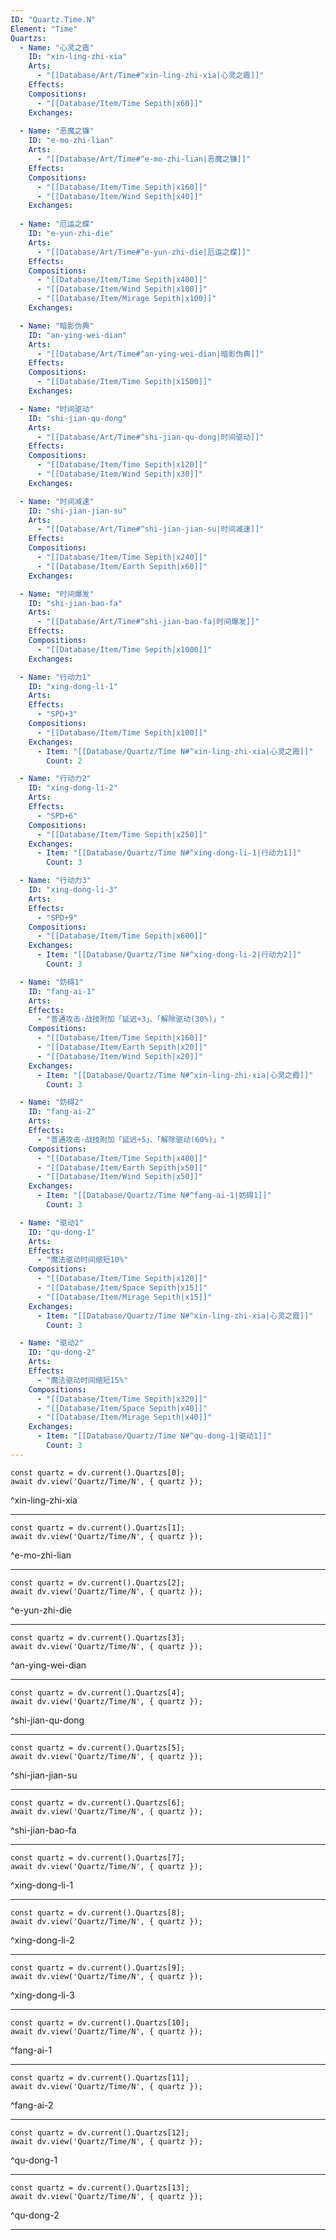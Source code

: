 ```yaml
---
ID: "Quartz.Time.N"
Element: "Time"
Quartzs:
  - Name: "心灵之霞"
    ID: "xin-ling-zhi-xia"
    Arts:
      - "[[Database/Art/Time#^xin-ling-zhi-xia|心灵之霞]]"
    Effects:
    Compositions:
      - "[[Database/Item/Time Sepith|x60]]"
    Exchanges:
    
  - Name: "恶魔之镰"
    ID: "e-mo-zhi-lian"
    Arts:
      - "[[Database/Art/Time#^e-mo-zhi-lian|恶魔之镰]]"
    Effects:
    Compositions:
      - "[[Database/Item/Time Sepith|x160]]"
      - "[[Database/Item/Wind Sepith|x40]]"
    Exchanges:
    
  - Name: "厄运之蝶"
    ID: "e-yun-zhi-die"
    Arts:
      - "[[Database/Art/Time#^e-yun-zhi-die|厄运之蝶]]"
    Effects:
    Compositions:
      - "[[Database/Item/Time Sepith|x400]]"
      - "[[Database/Item/Wind Sepith|x100]]"
      - "[[Database/Item/Mirage Sepith|x100]]"
    Exchanges:

  - Name: "暗影伪典"
    ID: "an-ying-wei-dian"
    Arts:
      - "[[Database/Art/Time#^an-ying-wei-dian|暗影伪典]]"
    Effects:
    Compositions:
      - "[[Database/Item/Time Sepith|x1500]]"
    Exchanges:

  - Name: "时间驱动"
    ID: "shi-jian-qu-dong"
    Arts:
      - "[[Database/Art/Time#^shi-jian-qu-dong|时间驱动]]"
    Effects:
    Compositions:
      - "[[Database/Item/Time Sepith|x120]]"
      - "[[Database/Item/Wind Sepith|x30]]"
    Exchanges:

  - Name: "时间减速"
    ID: "shi-jian-jian-su"
    Arts:
      - "[[Database/Art/Time#^shi-jian-jian-su|时间减速]]"
    Effects:
    Compositions:
      - "[[Database/Item/Time Sepith|x240]]"
      - "[[Database/Item/Earth Sepith|x60]]"
    Exchanges:

  - Name: "时间爆发"
    ID: "shi-jian-bao-fa"
    Arts:
      - "[[Database/Art/Time#^shi-jian-bao-fa|时间爆发]]"
    Effects:
    Compositions:
      - "[[Database/Item/Time Sepith|x1000]]"
    Exchanges:

  - Name: "行动力1"
    ID: "xing-dong-li-1"
    Arts:
    Effects:
      - "SPD+3"
    Compositions:
      - "[[Database/Item/Time Sepith|x100]]"
    Exchanges:
      - Item: "[[Database/Quartz/Time N#^xin-ling-zhi-xia|心灵之霞]]"
        Count: 2

  - Name: "行动力2"
    ID: "xing-dong-li-2"
    Arts:
    Effects:
      - "SPD+6"
    Compositions:
      - "[[Database/Item/Time Sepith|x250]]"
    Exchanges:
      - Item: "[[Database/Quartz/Time N#^xing-dong-li-1|行动力1]]"
        Count: 3

  - Name: "行动力3"
    ID: "xing-dong-li-3"
    Arts:
    Effects:
      - "SPD+9"
    Compositions:
      - "[[Database/Item/Time Sepith|x600]]"
    Exchanges:
      - Item: "[[Database/Quartz/Time N#^xing-dong-li-2|行动力2]]"
        Count: 3

  - Name: "妨碍1"
    ID: "fang-ai-1"
    Arts:
    Effects:
      - "普通攻击·战技附加「延迟+3」、「解除驱动(30%)」"
    Compositions:
      - "[[Database/Item/Time Sepith|x160]]"
      - "[[Database/Item/Earth Sepith|x20]]"
      - "[[Database/Item/Wind Sepith|x20]]"
    Exchanges:
      - Item: "[[Database/Quartz/Time N#^xin-ling-zhi-xia|心灵之霞]]"
        Count: 3

  - Name: "妨碍2"
    ID: "fang-ai-2"
    Arts:
    Effects:
      - "普通攻击·战技附加「延迟+5」、「解除驱动(60%)」"
    Compositions:
      - "[[Database/Item/Time Sepith|x400]]"
      - "[[Database/Item/Earth Sepith|x50]]"
      - "[[Database/Item/Wind Sepith|x50]]"
    Exchanges:
      - Item: "[[Database/Quartz/Time N#^fang-ai-1|妨碍1]]"
        Count: 3

  - Name: "驱动1"
    ID: "qu-dong-1"
    Arts:
    Effects:
      - "魔法驱动时间缩短10%"
    Compositions:
      - "[[Database/Item/Time Sepith|x120]]"
      - "[[Database/Item/Space Sepith|x15]]"
      - "[[Database/Item/Mirage Sepith|x15]]"
    Exchanges:
      - Item: "[[Database/Quartz/Time N#^xin-ling-zhi-xia|心灵之霞]]"
        Count: 3

  - Name: "驱动2"
    ID: "qu-dong-2"
    Arts:
    Effects:
      - "魔法驱动时间缩短15%"
    Compositions:
      - "[[Database/Item/Time Sepith|x320]]"
      - "[[Database/Item/Space Sepith|x40]]"
      - "[[Database/Item/Mirage Sepith|x40]]"
    Exchanges:
      - Item: "[[Database/Quartz/Time N#^qu-dong-1|驱动1]]"
        Count: 3
---
```

```dataviewjs
const quartz = dv.current().Quartzs[0];
await dv.view('Quartz/Time/N', { quartz });
```
^xin-ling-zhi-xia

---

```dataviewjs
const quartz = dv.current().Quartzs[1];
await dv.view('Quartz/Time/N', { quartz });
```
^e-mo-zhi-lian

---

```dataviewjs
const quartz = dv.current().Quartzs[2];
await dv.view('Quartz/Time/N', { quartz });
```
^e-yun-zhi-die

---

```dataviewjs
const quartz = dv.current().Quartzs[3];
await dv.view('Quartz/Time/N', { quartz });
```
^an-ying-wei-dian

---

```dataviewjs
const quartz = dv.current().Quartzs[4];
await dv.view('Quartz/Time/N', { quartz });
```
^shi-jian-qu-dong

---

```dataviewjs
const quartz = dv.current().Quartzs[5];
await dv.view('Quartz/Time/N', { quartz });
```
^shi-jian-jian-su

---

```dataviewjs
const quartz = dv.current().Quartzs[6];
await dv.view('Quartz/Time/N', { quartz });
```
^shi-jian-bao-fa

---

```dataviewjs
const quartz = dv.current().Quartzs[7];
await dv.view('Quartz/Time/N', { quartz });
```
^xing-dong-li-1

---

```dataviewjs
const quartz = dv.current().Quartzs[8];
await dv.view('Quartz/Time/N', { quartz });
```
^xing-dong-li-2

---

```dataviewjs
const quartz = dv.current().Quartzs[9];
await dv.view('Quartz/Time/N', { quartz });
```
^xing-dong-li-3

---

```dataviewjs
const quartz = dv.current().Quartzs[10];
await dv.view('Quartz/Time/N', { quartz });
```
^fang-ai-1

---

```dataviewjs
const quartz = dv.current().Quartzs[11];
await dv.view('Quartz/Time/N', { quartz });
```
^fang-ai-2

---

```dataviewjs
const quartz = dv.current().Quartzs[12];
await dv.view('Quartz/Time/N', { quartz });
```
^qu-dong-1

---

```dataviewjs
const quartz = dv.current().Quartzs[13];
await dv.view('Quartz/Time/N', { quartz });
```
^qu-dong-2

---
